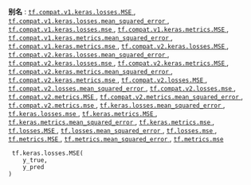 **别名** : [ `tf.compat.v1.keras.losses.MSE` ](/api_docs/python/tf/keras/losses/MSE), [ `tf.compat.v1.keras.losses.mean_squared_error` ](/api_docs/python/tf/keras/losses/MSE), [ `tf.compat.v1.keras.losses.mse` ](/api_docs/python/tf/keras/losses/MSE), [ `tf.compat.v1.keras.metrics.MSE` ](/api_docs/python/tf/keras/losses/MSE), [ `tf.compat.v1.keras.metrics.mean_squared_error` ](/api_docs/python/tf/keras/losses/MSE), [ `tf.compat.v1.keras.metrics.mse` ](/api_docs/python/tf/keras/losses/MSE), [ `tf.compat.v2.keras.losses.MSE` ](/api_docs/python/tf/keras/losses/MSE), [ `tf.compat.v2.keras.losses.mean_squared_error` ](/api_docs/python/tf/keras/losses/MSE), [ `tf.compat.v2.keras.losses.mse` ](/api_docs/python/tf/keras/losses/MSE), [ `tf.compat.v2.keras.metrics.MSE` ](/api_docs/python/tf/keras/losses/MSE), [ `tf.compat.v2.keras.metrics.mean_squared_error` ](/api_docs/python/tf/keras/losses/MSE), [ `tf.compat.v2.keras.metrics.mse` ](/api_docs/python/tf/keras/losses/MSE), [ `tf.compat.v2.losses.MSE` ](/api_docs/python/tf/keras/losses/MSE), [ `tf.compat.v2.losses.mean_squared_error` ](/api_docs/python/tf/keras/losses/MSE), [ `tf.compat.v2.losses.mse` ](/api_docs/python/tf/keras/losses/MSE), [ `tf.compat.v2.metrics.MSE` ](/api_docs/python/tf/keras/losses/MSE), [ `tf.compat.v2.metrics.mean_squared_error` ](/api_docs/python/tf/keras/losses/MSE), [ `tf.compat.v2.metrics.mse` ](/api_docs/python/tf/keras/losses/MSE), [ `tf.keras.losses.mean_squared_error` ](/api_docs/python/tf/keras/losses/MSE), [ `tf.keras.losses.mse` ](/api_docs/python/tf/keras/losses/MSE), [ `tf.keras.metrics.MSE` ](/api_docs/python/tf/keras/losses/MSE), [ `tf.keras.metrics.mean_squared_error` ](/api_docs/python/tf/keras/losses/MSE), [ `tf.keras.metrics.mse` ](/api_docs/python/tf/keras/losses/MSE), [ `tf.losses.MSE` ](/api_docs/python/tf/keras/losses/MSE), [ `tf.losses.mean_squared_error` ](/api_docs/python/tf/keras/losses/MSE), [ `tf.losses.mse` ](/api_docs/python/tf/keras/losses/MSE), [ `tf.metrics.MSE` ](/api_docs/python/tf/keras/losses/MSE), [ `tf.metrics.mean_squared_error` ](/api_docs/python/tf/keras/losses/MSE), [ `tf.metrics.mse` ](/api_docs/python/tf/keras/losses/MSE)

```
 tf.keras.losses.MSE(
    y_true,
    y_pred
)
 
```

